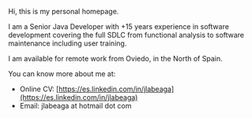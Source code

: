Hi, this is my personal homepage.

I am a Senior Java Developer with +15 years experience in software development covering the full SDLC from functional analysis to software maintenance including user training.

I am available for remote work from Oviedo, in the North of Spain.

You can know more about me at:

- Online CV: [https://es.linkedin.com/in/jlabeaga](https://es.linkedin.com/in/jlabeaga)
- Email: jlabeaga at hotmail dot com





